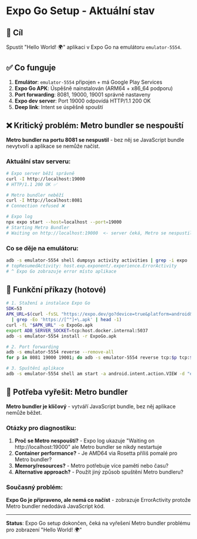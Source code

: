 # Expo Go Setup - Aktuální stav

## 🎯 Cíl
Spustit "Hello World! 🌍" aplikaci v Expo Go na emulátoru `emulator-5554`.

## ✅ Co funguje
1. **Emulátor**: `emulator-5554` připojen + má Google Play Services
2. **Expo Go APK**: Úspěšně nainstalován (ARM64 + x86_64 podporu)
3. **Port forwarding**: 8081, 19000, 19001 správně nastaveny
4. **Expo dev server**: Port 19000 odpovídá HTTP/1.1 200 OK
5. **Deep link**: Intent se úspěšně spouští

## ❌ Kritický problém: Metro bundler se nespouští

**Metro bundler na portu 8081 se nespustil** - bez něj se JavaScript bundle nevytvoří a aplikace se nemůže načíst.

### Aktuální stav serveru:
```bash
# Expo server běží správně
curl -I http://localhost:19000
# HTTP/1.1 200 OK ✅

# Metro bundler neběží  
curl -I http://localhost:8081  
# Connection refused ❌

# Expo log
npx expo start --host=localhost --port=19000
# Starting Metro Bundler
# Waiting on http://localhost:19000  <- server čeká, Metro se nespustil
```

### Co se děje na emulátoru:
```bash
adb -s emulator-5554 shell dumpsys activity activities | grep -i expo
# topResumedActivity: host.exp.exponent/.experience.ErrorActivity
# ^ Expo Go zobrazuje error místo aplikace
```

## 🔧 Funkční příkazy (hotové)
```bash
# 1. Stažení a instalace Expo Go
SDK=53
APK_URL=$(curl -fsSL "https://expo.dev/go?device=true&platform=android&sdkVersion=$SDK" \
  | grep -Eo 'https://[^"]+\.apk' | head -1)
curl -fL "$APK_URL" -o ExpoGo.apk
export ADB_SERVER_SOCKET=tcp:host.docker.internal:5037
adb -s emulator-5554 install -r ExpoGo.apk

# 2. Port forwarding
adb -s emulator-5554 reverse --remove-all
for p in 8081 19000 19001; do adb -s emulator-5554 reverse tcp:$p tcp:$p; done

# 3. Spuštění aplikace
adb -s emulator-5554 shell am start -a android.intent.action.VIEW -d "exp://127.0.0.1:19000"
```

## 🚫 Potřeba vyřešit: Metro bundler

**Metro bundler je klíčový** - vytváří JavaScript bundle, bez něj aplikace nemůže běžet.

### Otázky pro diagnostiku:
1. **Proč se Metro nespouští?** - Expo log ukazuje "Waiting on http://localhost:19000" ale Metro bundler se nikdy nestartuje
2. **Container performance?** - Je AMD64 via Rosetta příliš pomalé pro Metro bundler?
3. **Memory/resources?** - Metro potřebuje více paměti nebo času?
4. **Alternative approach?** - Použít jiný způsob spuštění Metro bundleru?

### Současný problém:
**Expo Go je připraveno, ale nemá co načíst** - zobrazuje ErrorActivity protože Metro bundler nedodává JavaScript kód.

---

**Status**: Expo Go setup dokončen, čeká na vyřešení Metro bundler problému pro zobrazení "Hello World! 🌍"